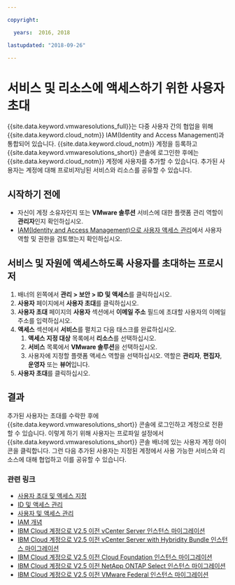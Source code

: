 ```yaml
---

copyright:

  years:  2016, 2018

lastupdated: "2018-09-26"

---
```


# 서비스 및 리소스에 액세스하기 위한 사용자 초대

{{site.data.keyword.vmwaresolutions_full}}는 다중 사용자 간의 협업을 위해 {{site.data.keyword.cloud_notm}} IAM(Identity and Access Management)과 통합되어 있습니다. {{site.data.keyword.cloud_notm}} 계정을 등록하고 {{site.data.keyword.vmwaresolutions_short}} 콘솔에 로그인한 후에는 {{site.data.keyword.cloud_notm}} 계정에 사용자를 추가할 수 있습니다. 추가된 사용자는 계정에 대해 프로비저닝된 서비스와 리소스를 공유할 수 있습니다.

## 시작하기 전에

* 자신이 계정 소유자인지 또는 **VMware 솔루션** 서비스에 대한 플랫폼 관리 역할이 **관리자**인지 확인하십시오.
* [IAM(Identity and Access Management)으로 사용자 액세스 관리](iam.html)에서 사용자 역할 및 권한을 검토했는지 확인하십시오.

## 서비스 및 자원에 액세스하도록 사용자를 초대하는 프로시저

1. 배너의 왼쪽에서 **관리 > 보안 > ID 및 액세스**를 클릭하십시오.
2. **사용자** 페이지에서 **사용자 초대**를 클릭하십시오.
3. **사용자 초대** 페이지의 **사용자** 섹션에서 **이메일 주소** 필드에 초대할 사용자의 이메일 주소를 입력하십시오.
4. **액세스** 섹션에서 **서비스**를 펼치고 다음 태스크를 완료하십시오.
   1. **액세스 지정 대상** 목록에서 **리소스**를 선택하십시오.
   2. **서비스** 목록에서 **VMware 솔루션**을 선택하십시오.
   3. 사용자에 지정할 플랫폼 액세스 역할을 선택하십시오. 역할은 **관리자**, **편집자**, **운영자** 또는 **뷰어**입니다.
5. **사용자 초대**를 클릭하십시오.

## 결과

추가된 사용자는 초대를 수락한 후에 {{site.data.keyword.vmwaresolutions_short}} 콘솔에 로그인하고 계정으로 전환할 수 있습니다. 이렇게 하기 위해 사용자는 프로파일 설정에서 {{site.data.keyword.vmwaresolutions_short}} 콘솔 배너에 있는 사용자 계정 아이콘을 클릭합니다. 그런 다음 추가된 사용자는 지정된 계정에서 사용 가능한 서비스와 리소스에 대해 협업하고 이를 공유할 수 있습니다.

### 관련 링크

* [사용자 초대 및 액세스 지정](../../../iam/iamuserinv.html)
* [ID 및 액세스 관리](../../../iam/quickstart.html)
* [사용자 및 액세스 관리](../../../iam/iamusermanage.html)
* [IAM 개념](../../../iam/index.html)
* [IBM Cloud 계정으로 V2.5 이전 vCenter Server 인스턴스 마이그레이션](../vcenter/vc_addinstancetousraccount.html)
* [IBM Cloud 계정으로 V2.5 이전 vCenter Server with Hybridity Bundle 인스턴스 마이그레이션](../vcenter/vc_hybrid_addinstancetousraccount.html)
* [IBM Cloud 계정으로 V2.5 이전 Cloud Foundation 인스턴스 마이그레이션](../sddc/sd_addinstancetousraccount.html)
* [IBM Cloud 계정으로 V2.5 이전 NetApp ONTAP Select 인스턴스 마이그레이션](../netapp/np_addinstancetousraccount.html)
* [IBM Cloud 계정으로 V2.5 이전 VMware Federal 인스턴스 마이그레이션](../vcenter/vc_fed_addinstancetousraccount.html)
